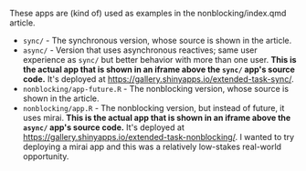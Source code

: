 These apps are (kind of) used as examples in the nonblocking/index.qmd article.

* `sync/` - The synchronous version, whose source is shown in the article.
* `async/` - Version that uses asynchronous reactives; same user experience as `sync/` but better behavior with more than one user. **This is the actual app that is shown in an iframe above the `sync/` app's source code.** It's deployed at https://gallery.shinyapps.io/extended-task-sync/.
* `nonblocking/app-future.R` - The nonblocking version, whose source is shown in the article.
* `nonblocking/app.R` - The nonblocking version, but instead of future, it uses mirai. **This is the actual app that is shown in an iframe above the `async/` app's source code.** It's deployed at https://gallery.shinyapps.io/extended-task-nonblocking/. I wanted to try deploying a mirai app and this was a relatively low-stakes real-world opportunity.